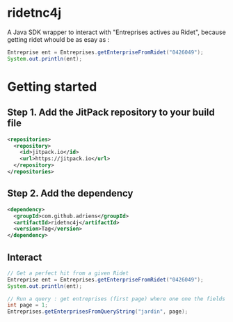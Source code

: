 # ridetnc4j

A Java SDK wrapper to interact with "Entreprises actives au Ridet", because getting ridet whould be as esay as :

```java
Entreprise ent = Entreprises.getEnterpriseFromRidet("0426049");
System.out.println(ent);
```

# Getting started

## Step 1. Add the JitPack repository to your build file 

```xml
<repositories>
  <repository>
    <id>jitpack.io</id>
    <url>https://jitpack.io</url>
  </repository>
</repositories>
```

## Step 2. Add the dependency

```xml
<dependency>
  <groupId>com.github.adriens</groupId>
  <artifactId>ridetnc4j</artifactId>
  <version>Tag</version>
</dependency>
```

## Interact

```java
// Get a perfect hit from a given Ridet
Entreprise ent = Entreprises.getEnterpriseFromRidet("0426049");
System.out.println(ent);

// Run a query : get entreprises (first page) where one one the fields matches "jardin"
int page = 1;
Entreprises.getEnterprisesFromQueryString("jardin", page);  
````

